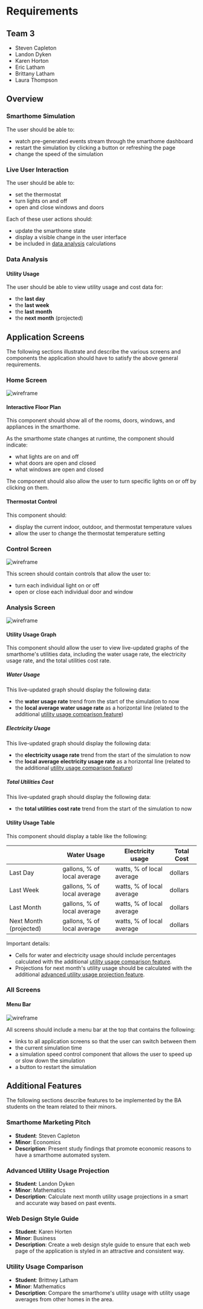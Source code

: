 # Requirements

## Team 3

- Steven Capleton
- Landon Dyken
- Karen Horton
- Eric Latham
- Brittany Latham
- Laura Thompson

## Overview

### Smarthome Simulation

The user should be able to:

- watch pre-generated events stream through the smarthome dashboard
- restart the simulation by clicking a button or refreshing the page
- change the speed of the simulation

### Live User Interaction

The user should be able to:

- set the thermostat
- turn lights on and off
- open and close windows and doors

Each of these user actions should:

- update the smarthome state
- display a visible change in the user interface
- be included in [data analysis](#data-analysis) calculations

### Data Analysis

#### Utility Usage

The user should be able to view utility usage and cost data for:

- the **last day**
- the **last week**
- the **last month**
- the **next month** (projected)

## Application Screens

The following sections illustrate and describe the various screens and components the application should have to satisfy the above general requirements.

### Home Screen

![wireframe](img/home_screen_wireframe.png)

#### Interactive Floor Plan

This component should show all of the rooms, doors, windows, and appliances in the smarthome.

As the smarthome state changes at runtime, the component should indicate:

- what lights are on and off
- what doors are open and closed
- what windows are open and closed

The component should also allow the user to turn specific lights on or off by clicking on them.

#### Thermostat Control

This component should:

- display the current indoor, outdoor, and thermostat temperature values
- allow the user to change the thermostat temperature setting

### Control Screen

![wireframe](img/control_screen_wireframe.png)

This screen should contain controls that allow the user to:

- turn each individual light on or off
- open or close each individual door and window

### Analysis Screen

![wireframe](img/analysis_screen_wireframe.png)

#### Utility Usage Graph

This component should allow the user to view live-updated graphs of the smarthome's utilities data, including the water usage rate, the electricity usage rate, and the total utilities cost rate.

##### Water Usage

This live-updated graph should display the following data:

- the **water usage rate** trend from the start of the simulation to now
- the **local average water usage rate** as a horizontal line (related to the additional [utility usage comparison feature](#utility-usage-comparison))

##### Electricity Usage

This live-updated graph should display the following data:

- the **electricity usage rate** trend from the start of the simulation to now
- the **local average electricity usage rate** as a horizontal line (related to the additional [utility usage comparison feature](#utility-usage-comparison))

##### Total Utilities Cost

This live-updated graph should display the following data:

- the **total utilities cost rate** trend from the start of the simulation to now

#### Utility Usage Table

This component should display a table like the following:

|                        | Water Usage                 | Electricity usage         | Total Cost |
| ---------------------- | --------------------------- | ------------------------- | ---------- |
| Last Day               | gallons, % of local average | watts, % of local average | dollars    |
| Last Week              | gallons, % of local average | watts, % of local average | dollars    |
| Last Month             | gallons, % of local average | watts, % of local average | dollars    |
| Next Month (projected) | gallons, % of local average | watts, % of local average | dollars    |

Important details:

- Cells for water and electricity usage should include percentages calculated with the additional [utility usage comparison feature](#utility-usage-comparison).
- Projections for next month's utility usage should be calculated with the additional [advanced utility usage projection feature](#advanced-utility-usage-projection).

### All Screens

#### Menu Bar

![wireframe](img/menu_bar.png)

All screens should include a menu bar at the top that contains the following:

- links to all application screens so that the user can switch between them
- the current simulation time
- a simulation speed control component that allows the user to speed up or slow down the simulation
- a button to restart the simulation

## Additional Features

The following sections describe features to be implemented by the BA students on the team related to their minors.

### Smarthome Marketing Pitch

- **Student**: Steven Capleton
- **Minor**: Economics
- **Description**: Present study findings that promote economic reasons to have a smarthome automated system.

### Advanced Utility Usage Projection

- **Student**: Landon Dyken
- **Minor**: Mathematics
- **Description**: Calculate next month utility usage projections in a smart and accurate way based on past events.

### Web Design Style Guide

- **Student**: Karen Horten
- **Minor**: Business
- **Description**: Create a web design style guide to ensure that each web page of the application is styled in an attractive and consistent way.

### Utility Usage Comparison

- **Student**: Brittney Latham
- **Minor**: Mathematics
- **Description**: Compare the smarthome's utility usage with utility usage averages from other homes in the area.
